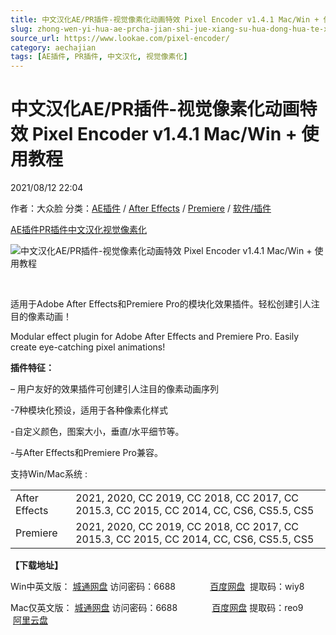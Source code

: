 ```yaml
---
title: 中文汉化AE/PR插件-视觉像素化动画特效 Pixel Encoder v1.4.1 Mac/Win + 使用教程
slug: zhong-wen-yi-hua-ae-prcha-jian-shi-jue-xiang-su-hua-dong-hua-te-xiao-pixel-encoder-v1-4-1-mac-win-shi-yong-jiao-cheng
source_url: https://www.lookae.com/pixel-encoder/
category: aechajian
tags: [AE插件, PR插件, 中文汉化, 视觉像素化]
---
```

# 中文汉化AE/PR插件-视觉像素化动画特效 Pixel Encoder v1.4.1 Mac/Win + 使用教程

2021/08/12 22:04

作者：大众脸
分类：[AE插件](https://www.lookae.com/after-effects/aechajian/) / [After Effects](https://www.lookae.com/after-effects/) / [Premiere](https://www.lookae.com/qitarjcj/premierezy/) / [软件/插件](https://www.lookae.com/qitarjcj/)

[AE插件](https://www.lookae.com/tag/ae%e6%8f%92%e4%bb%b6/)[PR插件](https://www.lookae.com/tag/pr%e6%8f%92%e4%bb%b6/)[中文汉化](https://www.lookae.com/tag/%e4%b8%ad%e6%96%87%e6%b1%89%e5%8c%96/)[视觉像素化](https://www.lookae.com/tag/%e8%a7%86%e8%a7%89%e5%83%8f%e7%b4%a0%e5%8c%96/)

![中文汉化AE/PR插件-视觉像素化动画特效 Pixel Encoder v1.4.1 Mac/Win + 使用教程](https://www.lookae.com/wp-content/uploads/2021/05/Pixel-Encoder-.jpg "中文汉化AE/PR插件-视觉像素化动画特效 Pixel Encoder v1.4.1 Mac/Win + 使用教程-LookAE.com")

[﻿﻿﻿](https://cloud.video.taobao.com//play/u/705956171/p/1/e/6/t/1/309120611084.mp4)

适用于Adobe After Effects和Premiere Pro的模块化效果插件。轻松创建引人注目的像素动画！

Modular effect plugin for Adobe After Effects and Premiere Pro. Easily create eye-catching pixel animations!

**插件特征：**

– 用户友好的效果插件可创建引人注目的像素动画序列

-7种模块化预设，适用于各种像素化样式

-自定义颜色，图案大小，垂直/水平细节等。

-与After Effects和Premiere Pro兼容。

支持Win/Mac系统 :

|  |  |
| --- | --- |
| After Effects | 2021, 2020, CC 2019, CC 2018, CC 2017, CC 2015.3, CC 2015, CC 2014, CC, CS6, CS5.5, CS5 |
| Premiere | 2021, 2020, CC 2019, CC 2018, CC 2017, CC 2015.3, CC 2015, CC 2014, CC, CS6, CS5.5, CS5 |

**【下载地址】**

Win中英文版： [城通网盘](https://089u.com/f/680462-494996482-c9b1ba) 访问密码：6688              [百度网盘](https://pan.baidu.com/s/1OgFwFMGgugfN8WvbRGjnpA)  提取码：wiy8

Mac仅英文版： [城通网盘](https://url62.ctfile.com/f/680462-506075095-aef11c) 访问密码：6688              [百度网盘](https://pan.baidu.com/s/107772yTbOsqO17YdeJhMrw) 提取码：reo9         [阿里云盘](https://www.aliyundrive.com/s/UbivoHz6zrW)
